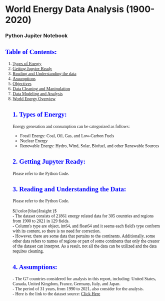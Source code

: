 # World Energy Data Analysis (1900-2020)
### Python Jupiter Notebook

<h2>   
    <font color = blue >
        <span style='font-family:Georgia'>
            Table of Contents:
        </span>   
    </font>    
</h2>
<span style='font-family:Georgia'>
    <ol>
        <li><a href='#TypesOfEnergy'>Types of Energy</a></li>
        <li><a href='#GetReady'>Getting Jupyter Ready</a></li>
        <li><a href='#Importing'>Reading and Understanding the data</a></li>
        <li><a href='#Assumptions'>Assumptions</a></li>
        <li><a href='#Objectives'>Objectives</a></li>
        <li><a href='#Cleaning'>Data Cleaning and Manipulation</a></li>
        <li><a href='#Modeling'>Data Modeling and Analysis</a></li>
        <li><a href='#Overview'>World Energy Overview</a></li>
</span>
  
<a id="TypesOfEnergy"></a>
<h2>   
    <font color = blue>
        <span>
            1. Types of Energy:
        </span>   
    </font>    
</h2>
    
Energy generation and consumption can be categorized as follows: <br>
- Fossil Energy: Coal, Oil, Gas, and Low-Carbon Fuels <br>
- Nuclear Energy <br>
- Renewable Energy: Hydro, Wind, Solar, Biofuel, and other Renewable Sources
  
<a id="GetReady"></a>
<h2>   
    <font color = blue>
        <span>
            2. Getting Jupyter Ready:
        </span>   
    </font>    
</h2>
Please refer to the Python Code.
    
<a id="Importing"></a>
<h2>   
    <font color = blue>
        <span>
            3. Reading and Understanding the Data:
        </span>   
    </font>    
</h2>
Please refer to the Python Code. <br><br>
    
<div class="alert alert-block alert-info">
    <span>
        ${\color{blue}Insight:}$<br>
        - The dataset consists of 21861 energy related data for 305 countries and regions from 1900 to 2021 in 129 fields.<br>
        - Column's type are object, int64, and float64 and it seems each field's type conform with its content, so there is no need for correction.<br>
        - However, there are some data that pertains to the continents. Additionally, some other data refers to names of regions or part of some continents that only the creator of the dataset can interpret. As a result, not all the data can be utilized and the data requires cleaning.<br>
    </span>  
</div>
 
<a id="Assumptions"></a>
<h2>   
    <font color = blue>
        <span>
            4. Assumptions:
        </span>   
    </font>    
</h2>
- The G7 countries considered for analysis in this report, including: United States, Canada, United Kingdom, France, Germany, Italy, and Japan.<br>
- The period of 31 years, from 1990 to 2021, also consider for the analysis.<br>
- Here is the link to the dataset source: <a href='https://github.com/owid/energy-data'> Click Here </a> <br>
    

